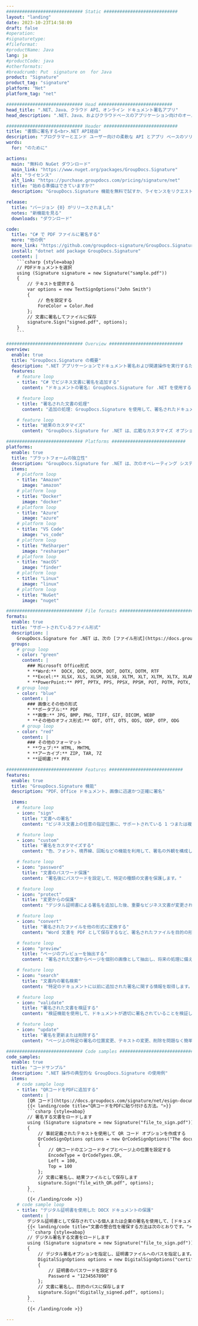 ```yaml
---
############################# Static ############################
layout: "landing"
date: 2023-10-23T14:58:09
draft: false
#operation: 
#signaturetype: 
#fileformat: 
#productName: Java
lang: ja
#productCode: java
#otherformats: 
#breadcrumb: Put  signature on  for Java
product: "Signature"
product_tag: "signature"
platform: "Net"
platform_tag: "net"

############################# Head ############################
head_title: ".NET、Java、クラウド API、オンライン ドキュメント署名アプリ"
head_description: ".NET、Java、およびクラウドベースのアプリケーション向けのオールインワンのドキュメント電子署名ソリューションを入手してください。シンプルなドラッグ アンド ドロップ機能を使用して、一般的なドキュメント形式にオンラインで署名する"

############################# Header ############################
title: "書類に署名する<br>.NET API経由"
description: "プログラマーとエンド ユーザー向けの柔軟な API とアプリ ベースのソリューションを使用して、任意のプラットフォームでデジタル ドキュメントと画像に署名します。"
words:
  for: "のために"

actions:
  main: "無料の NuGet ダウンロード"
  main_link: "https://www.nuget.org/packages/GroupDocs.Signature"
  alt: "ライセンス"
  alt_link: "https://purchase.groupdocs.com/pricing/signature/net"
  title: "始める準備はできていますか?"
  description: "GroupDocs.Signature 機能を無料で試すか、ライセンスをリクエストしてください"

release:
  title: "バージョン {0} がリリースされました"
  notes: "新機能を見る"
  downloads: "ダウンロード"

code:
  title: "C# で PDF ファイルに署名する"
  more: "他の例"
  more_link: "https://github.com/groupdocs-signature/GroupDocs.Signature-for-.NET"
  install: "dotnet add package GroupDocs.Signature"
  content: |
    ```csharp {style=abap}   
    // PDFドキュメントを選択
    using (Signature signature = new Signature("sample.pdf"))
    {
        // テキストを提供する
        var options = new TextSignOptions("John Smith")
        {
            // 色を設定する
            ForeColor = Color.Red
        };
        // 文書に署名してファイルに保存
        signature.Sign("signed.pdf", options);
    }
    ```

############################# Overview ############################
overview:
  enable: true
  title: "GroupDocs.Signature の概要"
  description: ".NET アプリケーションでドキュメント署名および関連操作を実行するための API"
  features:
    # feature loop
    - title: "C# でビジネス文書に署名を追加する"
      content: "ドキュメントの署名: GroupDocs.Signature for .NET を使用すると、テキスト、画像、バーコード、デジタル証明書などのさまざまな種類の署名を PDF ドキュメントや Office ドキュメントに追加できます。この API を使用すると、非表示のメタデータを含むほぼすべてのデータ型でドキュメントに署名できます。"

    # feature loop
    - title: "署名された文書の処理"
      content: "追加の処理: GroupDocs.Signature を使用して、署名されたドキュメントに対して強力な操作を実行できます。これには、ビジネス文書内の既存の署名を検索し、特定の基準を使用して検証することが含まれます。さらに、この .NET API を通じてドキュメント情報を取得し、ページをプレビューすることができます。"

    # feature loop
    - title: "結果のカスタマイズ"
      content: "GroupDocs.Signature for .NET は、広範なカスタマイズ オプションを提供します。文書ページ上の任意の場所に署名を正確に配置し、さまざまな設定を使用して外観を調整できます。さらに、この API は、処理されたドキュメントを幅広いサポート形式で保存することをサポートします。"

############################# Platforms ############################
platforms:
  enable: true
  title: "プラットフォームの独立性"
  description: "GroupDocs.Signature for .NET は、次のオペレーティング システム、フレームワーク、パッケージ マネージャーをサポートしています。"
  items:
    # platform loop
    - title: "Amazon"
      image: "amazon"
    # platform loop
    - title: "Docker"
      image: "docker"
    # platform loop
    - title: "Azure"
      image: "azure"
    # platform loop
    - title: "VS Code"
      image: "vs_code"
    # platform loop
    - title: "ReSharper"
      image: "resharper"
    # platform loop
    - title: "macOS"
      image: "finder"
    # platform loop
    - title: "Linux"
      image: "linux"
    # platform loop
    - title: "NuGet"
      image: "nuget"

############################# File formats ############################
formats:
  enable: true
  title: "サポートされているファイル形式"
  description: |
    GroupDocs.Signature for .NET は、次の [ファイル形式](https://docs.groupdocs.com/signature/net/supported-document-formats/) での操作をサポートします。
  groups:
    # group loop
    - color: "green"
      content: |
        ### Microsoft Office形式
        * **Word:**  DOCX, DOC, DOCM, DOT, DOTX, DOTM, RTF
        * **Excel:** XLSX, XLS, XLSM, XLSB, XLTM, XLT, XLTM, XLTX, XLAM, SXC, SpreadsheetML
        * **PowerPoint:** PPT, PPTX, PPS, PPSX, PPSM, POT, POTM, POTX, PPTM
    # group loop
    - color: "blue"
      content: |
        ### 画像とその他の形式
        * **ポータブル:** PDF
        * **画像:** JPG, BMP, PNG, TIFF, GIF, DICOM, WEBP
        * **その他のオフィス形式:** ODT, OTT, OTS, ODS, ODP, OTP, ODG
      # group loop
    - color: "red"
      content: |
        ### その他のフォーマット
        * **ウェブ:** HTML, MHTML
        * **アーカイブ:** ZIP, TAR, 7Z
        * **証明書:** PFX

############################# Features ############################
features:
  enable: true
  title: "GroupDocs.Signature 機能"
  description: "PDF、Office ドキュメント、画像に迅速かつ正確に署名"

  items:
    # feature loop
    - icon: "sign"
      title: "文書への署名"
      content: "ビジネス文書上の任意の指定位置に、サポートされている 1 つまたは複数の種類の署名を正確に追加します。"

    # feature loop
    - icon: "custom"
      title: "署名をカスタマイズする"
      content: "色、フォント、境界線、回転などの機能を利用して、署名の外観を構成します。"

    # feature loop
    - icon: "password"
      title: "文書のパスワード保護"
      content: "署名後にパスワードを設定して、特定の種類の文書を保護します。"

    # feature loop
    - icon: "protect"
      title: "変更からの保護"
      content: "デジタル証明書による署名を追加した後、重要なビジネス文書が変更されるのを防ぎます。"

    # feature loop
    - icon: "convert"
      title: "署名されたファイルを他の形式に変換する"
      content: "Word 文書を PDF として保存するなど、署名されたファイルを目的の形式に変換します。"

    # feature loop
    - icon: "preview"
      title: "ページのプレビューを抽出する"
      content: "署名された文書からページを個別の画像として抽出し、将来の処理に備えます。"

    # feature loop
    - icon: "search"
      title: "文書内の署名検索"
      content: "特定のドキュメントに以前に追加された署名に関する情報を取得します。"

    # feature loop
    - icon: "validate"
      title: "署名された文書を検証する"
      content: "検証機能を使用して、ドキュメントが適切に署名されていることを検証します。"

    # feature loop
    - icon: "update"
      title: "署名を更新または削除する"
      content: "ページ上の特定の署名の位置変更、テキストの変更、削除を問題なく簡単に行うことができます。"

############################# Code samples ############################
code_samples:
  enable: true
  title: "コードサンプル"
  description: ".NET 操作の典型的な GroupDocs.Signature の使用例"
  items:
    # code sample loop
    - title: "QRコードをPDFに追加する"
      content: |
        [QR コード](https://docs.groupdocs.com/signature/net/esign-document-with-qr-code-signature/) を PDF ドキュメントの特定のページに追加すると、ビジネス プロセスを強化できます。 以下は、GroupDocs.Signature を使用して QR コードを追加する方法の例です。
        {{< landing/code title="QRコードをPDFに貼り付ける方法。">}}
        ```csharp {style=abap}
        // 署名する文書をロードします
        using (Signature signature = new Signature("file_to_sign.pdf"))
        {
            // 事前定義されたテキストを使用して QR コード オプションを作成する
            QrCodeSignOptions options = new QrCodeSignOptions("The document is approved by John Smith")
            {
                // QRコードのエンコードタイプとページ上の位置を設定する
                EncodeType = QrCodeTypes.QR,
                Left = 100,
                Top = 100
            };
            // 文書に署名し、結果ファイルとして保存します
            signature.Sign("file_with_QR.pdf", options);
        }
        ```
        {{< /landing/code >}}
    # code sample loop
    - title: "デジタル証明書を使用した DOCX ドキュメントの保護"
      content: |
        デジタル証明書として保存されている個人または企業の署名を使用して、[ドキュメントを保護](https://docs.groupdocs.com/signature/net/esign-document-with-digital-signature/) できます。 このような保護されたドキュメントは、署名を無効にすることなく変更することはできません。
        {{< landing/code title="文書の整合性を確保する方法は次のとおりです。">}}
        ```csharp {style=abap}   
        // デジタル署名する文書をロードします
        using (Signature signature = new Signature("file_to_sign.pdf"))
        {
            // デジタル署名オプションを指定し、証明書ファイルへのパスを指定します。
            DigitalSignOptions options = new DigitalSignOptions("certificate.pfx")
            {
                // 証明書のパスワードを設定する
                Password = "1234567890"
            };
            // 文書に署名し、目的のパスに保存します
            signature.Sign("digitally_signed.pdf", options);
        }
        ```
        {{< /landing/code >}}

---
```

